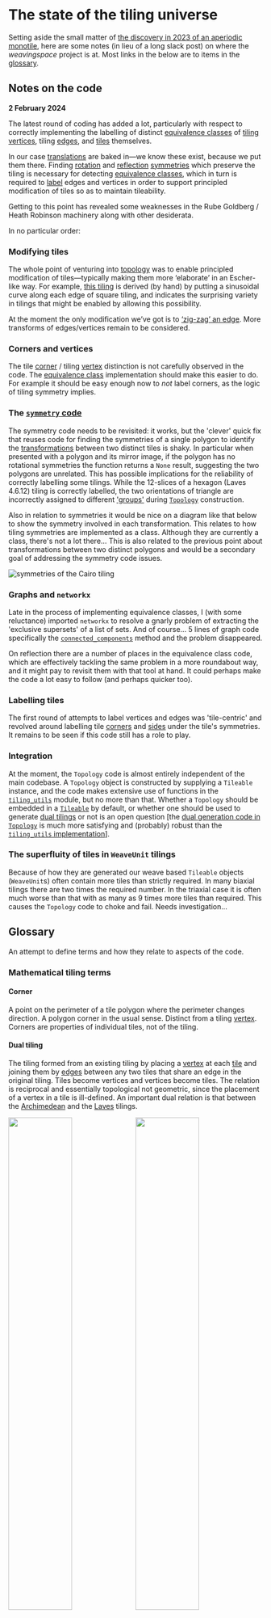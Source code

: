 # The state of the tiling universe
Setting aside the small matter of [the discovery in 2023 of an aperiodic monotile](https://arxiv.org/abs/2305.17743), here are some notes (in lieu of a long slack post) on where the *weavingspace* project is at. Most links in the below are to items in the [glossary](#glossary).

## Notes on the code
**2 February 2024**

The latest round of coding has added a lot, particularly with respect to correctly implementing the labelling of distinct [equivalence classes](#equivalence-class) of [tiling](#tiling) [vertices](#vertex), tiling [edges](#edge), and [tiles](#tiling) themselves. 

In our case [translations](#translation) are baked in&mdash;we know these exist, because we put them there. Finding [rotation](#rotation) and [reflection](#reflection) [symmetries](#symmetry) which preserve the tiling is necessary for detecting [equivalence classes](#equivalence-class), which in turn is required to [label](#labelling) edges and vertices in order to support principled modification of tiles so as to maintain tileability.

Getting to this point has revealed some weaknesses in the Rube Goldberg / Heath Robinson machinery along with other desiderata.

In no particular order:

### Modifying tiles
The whole point of venturing into [topology](#topology) was to enable principled modification of tiles&mdash;typically making them more ‘elaborate’ in an Escher-like way. For example, [this tiling](example-tiles-wobbly-escherian.ipynb) is derived (by hand) by putting a sinusoidal curve along each edge of square tiling, and indicates the surprising variety in tilings that might be enabled by allowing this possibility.

At the moment the only modification we’ve got is to [‘zig-zag’ an edge](https://dosull.github.io/weaving-space/doc/weavingspace/topology.html#Topology.transform_edges). More transforms of edges/vertices remain to be considered.

### Corners and vertices
The tile [corner](#corner) / tiling [vertex](#vertex) distinction is not carefully observed in the code. The [equivalence class](#equivalence-class) implementation should make this easier to do. For example it should be easy enough now to *not* label corners, as the logic of tiling symmetry implies.

### The [`symmetry` code](doc/weavingspace/symmetry.html)
The symmetry code needs to be revisited: it works, but the 'clever' quick fix that reuses code for finding the symmetries of a single polygon to identify the [transformations](#transformation) between two distinct tiles is shaky. In particular when presented with a polygon and its mirror image, if the polygon has no rotational symmetries the function returns a `None` result, suggesting the two polygons are unrelated. This has possible implications for the reliability of correctly labelling some tilings. While the 12-slices of a hexagon (Laves 4.6.12) tiling is correctly labelled, the two orientations of triangle are incorrectly assigned to different ['groups'](#shape-group) during [`Topology`](doc/weavingspace/topology.html) construction.

Also in relation to symmetries it would be nice on a diagram like that below to show the symmetry involved in each transformation. This relates to how tiling symmetries are implemented as a class. Although they are currently a class, there's not a lot there... This is also related to the previous point about transformations between two distinct polygons and would be a secondary goal of addressing the symmetry code issues.

![symmetries of the Cairo tiling](sketches/cairo-symmetries.png)

### Graphs and `networkx`
Late in the process of implementing equivalence classes, I (with some reluctance) imported `networkx` to resolve a gnarly problem of extracting the 'exclusive supersets' of a list of sets. And of course... 5 lines of graph code specifically the [`connected_components`](https://networkx.org/documentation/stable/reference/algorithms/generated/networkx.algorithms.components.connected_components.html#networkx.algorithms.components.connected_components) method and the problem disappeared.

On reflection there are a number of places in the equivalence class code, which are effectively tackling the same problem in a more roundabout way, and it might pay to revisit them with that tool at hand. It could perhaps make the code a lot easy to follow (and perhaps quicker too).

### Labelling tiles
The first round of attempts to label vertices and edges was 'tile-centric' and revolved around labelling tile [corners](#corner) and [sides](#side) under the tile's symmetries. It remains to be seen if this code still has a role to play.

### Integration
At the moment, the `Topology` code is almost entirely independent of the main codebase. A `Topology` object is constructed by supplying a `Tileable` instance, and the code makes extensive use of functions in the [`tiling_utils`](doc/weavingspace/tiling_utils.html) module, but no more than that. Whether a `Topology` should be embedded in a [`Tileable`](#tileable) by default, or whether one should be used to generate [dual tilings](#dual-tiling) or not is an open question \[the [dual generation code in `Topology`](https://dosull.github.io/weaving-space/doc/weavingspace/topology.html#Topology.generate_dual) is much more satisfying and (probably) robust than the [`tiling_utils` implementation](https://dosull.github.io/weaving-space/doc/weavingspace/tiling_utils.html#get_dual_tile_unit)\].

### The superfluity of tiles in `WeaveUnit` tilings
Because of how they are generated our weave based `Tileable` objects (`WeaveUnit`s) often contain more tiles than strictly required. In many biaxial tilings there are two times the required number. In the triaxial case it is often much worse than that with as many as 9 times more tiles than required. This causes the `Topology` code to choke and fail. Needs investigation...

## Glossary
An attempt to define terms and how they relate to aspects of the code.

### Mathematical tiling terms
#### Corner
A point on the perimeter of a tile polygon where the perimeter changes direction. A polygon corner in the usual sense. Distinct from a tiling [vertex](#vertex). Corners are properties of individual tiles, not of the tiling.
#### Dual tiling
The tiling formed from an existing tiling by placing a [vertex](#vertex) at each [tile](#tile) and joining them by [edges](#edge) between any two tiles that share an edge in the original tiling. Tiles become vertices and vertices become tiles. The relation is reciprocal and essentially topological not geometric, since the placement of a vertex in a tile is ill-defined. An important dual relation is that between the [Archimedean](https://en.wikipedia.org/wiki/Euclidean_tilings_by_convex_regular_polygons#Archimedean,_uniform_or_semiregular_tilings) and the [Laves](https://en.wikipedia.org/wiki/List_of_Euclidean_uniform_tilings#Laves_tilings) tilings.

<img src="sketches/archimedean-tilings.png" style="width:50%;"><img src="sketches/laves-tilings.png" style="width:50%;">

#### Edge
The line along which two [tiles](#tile) in a tiling meet. An edge has a [vertex](#vertex) at each end and any number of [corners](#corner) along its length. Edges are a property of a tiling, not of individual tiles.
#### Element
Collective term for [tiles](#tile), [edges](#edge) and [vertices](#vertex).
#### Equivalence class
A group of [elements](#element) ([tiles](#tile), [vertices](#vertex), or [edges](#edge)) that map onto one another under the [symmetries](#symmetry) of the [tiling](#tiling). This concept is a subtle one. The tiling below has _two_ equivalence classes of tile, since there is no transformation that maps central tiles on to outer tiles while also mapping all tiles onto a tile. Those central tiles only ever map onto other central tiles, hence they are in a different equivalence class than the outer tiles, which form a second equivalence class. A tiling with one equivalence class is termed _isohedral_, and 2-hedral, _n_-hedral etc. are terms that are also used. Similar notions apply to vertices and edges, where the terms are respectively _isogonality_ and _isotoxality_. The isohedral tilings of the plane have been thoroughly explored (for example it is proven that there are 81 types...).

![the 'cheese sandwich' 2-hedral tiling](sketches/basket-tiles.png)

#### Fundamental unit
A subset of a tiling which under two non-parallel [translations](#translation) can tile the plane. It is important to realise that the fundamental unit of a tiling is not uniquely defined. In a tiling with two orthogonal translation vectors, for example, any square region defined by those two vectors is a fundamental unit. In our implementation approximately equivalent to a [`Tileable`](#tileable).
#### Periodic tiling
A tiling with two non-parallel [translations](#translation) among its [symmetries](#symmetry).
#### Prototile
Any one of the tiles that constitute a tiling. A set of prototiles is said to 'admit' a tiling. In our implementation the term is applied to the geometric union of the polygons in a [`Tileable`](#tileable), which is closer to the [fundamental unit](#fundamental-unit). Refactoring to make things map better onto the literature is an option...
#### Reflection
The image of a geometric object under a reflection [transformation](#transformation) is its mirror image. A possible [symmetry](#symmetry) of a tile or tiling. Defined by a line of symmetry in which the reflection occurs. 
#### Rotation
A [transformation](#transformation) of the plane around a fixed point (the centre of rotation) by a given angle. One of the possible [symmetries](#symmetry) of a tile or tiling.
#### Side
A side of a polygon as commonly understood, connecting two of its [corners](#corner). Distinct from a tiling [edge](#edge). There is always a change in direction at a corner, but there may be many corners along a tiling edge. Tile [corners](#corner) and tiling [vertices](#vertex) are often coincident but a vertex is not always a corner (there might be no change in direction) and corner is not always a vertex (if it is along an edge, when it will be incident on only two tiles).
#### Symmetry
OMG. All of mathematics. But seriously... albeit briefly, in our context a symmetry is any [transformation](#transformation) of a tiling that maps its [elements](#element) back on to other elements. Tiles also have symmetries but the symmetries of a tiling and of its constituent tiles are not the same. For example in the example above of the Cairo tiling the tiles have only a single reflection symmetry (also symmetry of the tiling), but the tiling also has 90&deg; rotational symmetries.
#### Tile
A polygon that when arranged in a [tiling](#tiling) exhausts the plane. A polygon is formed by straight [sides](#side) connecting [corners](#corner).
#### Tiling
A covering of the plane with tiles. According to Grünbaum and Shephard 1987, page 16:
> "... a countable family of closed sets $\mathcal{T}=\{T_1,T_2,\ldots\}$ which covers the plane without gaps or overlaps. More explicitly, the union of the sets $T_1,T_2,\ldots$ (which are known as the *tiles* of $\mathcal{T}$) is to be the whole plane, and the interiors of the sets $T_i$ are to be pairwise disjoint"

So... closely related to a GIS coverage then...
#### Transformation
A one-to-one mapping of every point in the plane to another point in the plane. 
#### Translation
A [transformation](#transformation) in which every point in the plane is displaced by a defined vector, i.e. $(x,y)\rarr(x+\delta x,y+\delta y)$. In our case all tilings are [periodic](#periodic-tiling), meaning that they have two non-parallel transformation [symmetries](#symmetry). 
#### Vertex
Points in a tiling at which three or more [tiles](#tile) meet, which are therefore the end points of tiling [edges](#edge). Often but not always coincident with the [corners](#corner) of tiles. In particular tiling vertices may result from the tiling. For example in the 'cheese sandwich' tiling above, the tiling induces two vertices along the long sides of each rectangle.

### More implementation related
#### Labelling
A general term for the process of assigning tiles, vertices and edges to equivalence classes, which allows them to be labelled. Currently tiles don't get labelled, but since they are in equivalence classes it wouldn't be hard to do this.
#### `prototile`
A simple polygon associated with a `Tileable` object derived from either a rectangle or a hexagon.
#### Regularised prototile
This really only matters for weave based tilings where generation of the `Tileable` object produces 'fragments' that are parts of the tiles that lie outside the simple prototile rectangle of hexagon shape. Some nasty code attempts to assemble such fragment back into a more manageable set and the result jigaw puzzle shaped piece is the regularised prototile. Here's an example (the red outline below):

![](sketches/regularised-prototile.png)

#### 'Shape group'
An early implementation of [labelling](#labelling) relied on labelling the corners and sides of tile polygons. Identifying the different shapes in a tiling was a key step in this process. There is still a `tile_groups` attribute of the `Topology` class as a result. More work on the [symmetry code](#the-symmetry-code) will probably make these assignments more reliable.
#### Tileable
The central object class in the code base. A `Tileable` instance has the following attributes that more or less loosely link to the [mathematical concepts](#mathematical-tiling-terms) above:
+ `tiles` a [geopandas.GeoDataFrame](https://geopandas.org/en/stable/docs/reference/api/geopandas.GeoDataFrame.html) of [shapely.geometry.Polygon](https://shapely.readthedocs.io/en/stable/reference/shapely.Polygon.html) objects, with associated `tile_id` (by default a single character string) identifying tiles that can be associated with different data attributes.
+ `prototile` also a `GeoDataFrame`, containing a single polygon shape which will be a rectangle or hexagon or simple modification (by stretching or skewing) of those, which indicates how the tiling can be constructed. Vectors joining opposite faces of the prototile form the `vectors` of the `Tileable` and model the translation symmetries of the tiling.
+ `regularised prototile` also a `GeoDataFrame` containing a single polygon. It is possible for the `prototile` to cut across tile polygons in the `Tileable`; the regularised prototile is a different tileable polygon containing only complete tiles.
+ `vectors` a set of tuples of x and y displacements by which the polygons in the `Tileable`'s `tiles` attribute are 'copied and pasted' across a map area. These are not a minimal set of translation vectors. For example, hexagonally based tilings have 6 vectors (3 each in two different directions) where a strict mathematical representation would require only 2 (the third is the difference between the other two).
#### Tile unit
A specialisation of the `Tileable` class that represents 'traditional' geometric tilings, constructed by geometry as implemented in the [`tiling_geometries` module](https://dosull.github.io/weaving-space/doc/weavingspace/tiling_geometries.html).
#### Topology
A class that attempts to represent the [elements](#element) in a tiling (i.e. tiles, vertices and edges) and the relations among them, in particular enabling [labelling](#labelling) by detecting the [equivalence classes](#equivalence-class) of the tiling.
#### Translation vector
An $(x, y)$ tuple displacement by which repetitions of the `Tileable.tiles` polygons are combined to yield  a tiling.
#### Weave unit
A specialisation of the `Tileable` class that represents tilings that can be produced by weaving. A particular feature of note is the `aspect` attribute which defines the width of 'strands' in the weave relative to their spacing, and may mean that the resulting tiling has 'holes' (and are hence not tilings [as defined by Grünbaum \& Shephard](#tiling)). Note that there is theory of _isonemal_ tilings which are precisely tilings that can be generated by weaving albeit without gaps (which in our implementation equates to `aspect = 1`).
